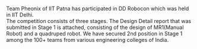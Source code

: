 Team Pheonix of IIT Patna has participated in DD Robocon which was held in IIT Delhi.  
The competition consists of three stages. 
The Design Detail report that was submitted in Stage 1 is attached, consisting of the design of MR1(Manual Robot) and a quadruped robot. We have secured 2nd position in Stage 1 among the 100+ teams from various engineering colleges of India.
